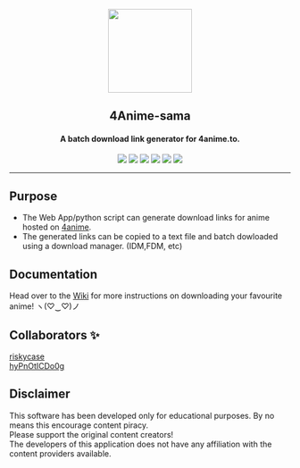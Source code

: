 <p align="center"><img src="https://i.imgur.com/7O4EQxM.png" width="150"></a></p> 
<h2 align="center"><b>4Anime-sama</b></h2>
<h4 align="center">A batch download link generator for 4anime.to.</h4>

<p align="center">
<a href="https://codeclimate.com/github/hyPnOtICDo0g/4Anime-sama/maintainability" alt="Maintainability"><img src="https://img.shields.io/codeclimate/maintainability/hyPnOtICDo0g/4Anime-sama?color=%2345D298&style=flat-square" ></a>
<a href="https://github.com/hyPnOtICDo0g/4Anime-sama/blob/master/LICENSE" alt="GitHub"><img src="https://img.shields.io/github/license/hyPnOtICDo0g/4Anime-sama?color=4285dd&style=flat-square" ></a>
<a alt="GitHub repo size"><img src="https://img.shields.io/github/repo-size/hyPnOtICDo0g/4Anime-sama?color=4285dd&style=flat-square" ></a>
 <a href="https://github.com/hyPnOtICDo0g/4Anime-sama/graphs/commit-activity" alt="Maintenance"><img src="https://img.shields.io/badge/Maintained%3F-yes-blue?color=4285dd&style=flat-square" ></a>
<a href="https://github.com/hyPnOtICDo0g/4Anime-sama/stargazers" alt="GitHub stars"><img src="https://img.shields.io/github/stars/hyPnOtICDo0g/4Anime-sama?style=social" ></a>
<a href="https://github.com/hyPnOtICDo0g/4Anime-sama/network/members" alt="GitHub forks"><img src="https://img.shields.io/github/forks/hyPnOtICDo0g/4Anime-sama?style=social" ></a>
 <hr>

## Purpose

* The Web App/python script can generate download links for anime hosted on [4anime](https://4anime.to/).
* The generated links can be copied to a text file and batch dowloaded using a download manager. (IDM,FDM, etc)

## Documentation
 Head over to the [Wiki](https://github.com/hyPnOtICDo0g/4Anime-sama/wiki) for more instructions on downloading your favourite anime! ヽ(♡‿♡)ノ

## Collaborators ✨
[riskycase](https://github.com/riskycase)  
[hyPnOtICDo0g](https://github.com/hyPnOtICDo0g)

## Disclaimer
This software has been developed only for educational purposes. By no means this encourage content piracy.  
Please support the original content creators!  
The developers of this application does not have any affiliation with the content providers available.
